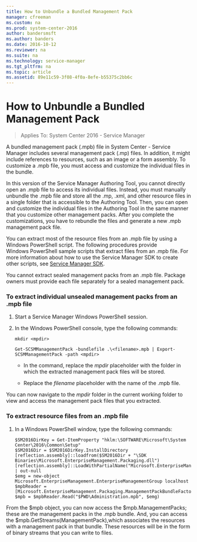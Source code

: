 ```yaml
---
title: How to Unbundle a Bundled Management Pack
manager: cfreeman
ms.custom: na
ms.prod: system-center-2016
author: bandersmsft
ms.author: banders
ms.date: 2016-10-12
ms.reviewer: na
ms.suite: na
ms.technology: service-manager
ms.tgt_pltfrm: na
ms.topic: article
ms.assetid: 89e11c59-3f08-4f0a-8efe-b55375c2bb6c
---
```


# How to Unbundle a Bundled Management Pack

>Applies To: System Center 2016 - Service Manager

A bundled management pack \(.mpb\) file in System Center - Service Manager includes several management pack \(.mp\) files. In addition, it might include references to resources, such as an image or a form assembly. To customize a .mpb file, you must access and customize the individual files in the bundle.  

 In this version of the Service Manager Authoring Tool, you cannot directly open an .mpb file to access its individual files. Instead, you must manually unbundle the .mpb file and store all the .mp, .xml, and other resource files in a single folder that is accessible to the Authoring Tool. Then, you can open and customize the individual files in the Authoring Tool in the same manner that you customize other management packs. After you complete the customizations, you have to rebundle the files and generate a new .mpb management pack file.  

 You can extract most of the resource files from an .mpb file by using a Windows&nbsp;PowerShell script. The following procedures provide Windows&nbsp;PowerShell sample scripts that extract files from an .mpb file. For more information about how to use the Service Manager SDK to create other scripts, see [Service Manager SDK](http://go.microsoft.com/fwlink/p/?LinkID=198541).  

 You cannot extract sealed management packs from an .mpb file. Package owners must provide each file separately for a sealed management pack.  

### To extract individual unsealed management packs from an .mpb file  

1.  Start a Service Manager Windows&nbsp;PowerShell session.  

2.  In the Windows&nbsp;PowerShell console, type the following commands:  

    ```  
    mkdir <mpdir>  
    ```  

    ```  
    Get-SCSMManagementPack -bundlefile .\<filename>.mpb | Export-SCSMManagementPack -path <mpdir>  
    ```  

    -   In the command, replace the *mpdir* placeholder with the folder in which the extracted management pack files will be stored.  

    -   Replace the *filename* placeholder with the name of the .mpb file.  

 You can now navigate to the *mpdir* folder in the current working folder to view and access the management pack files that you extracted.  

### To extract resource files from an .mpb file  

1.  In a Windows&nbsp;PowerShell window, type the following commands:  

    ```  
    $SM2016DirKey = Get-ItemProperty "hklm:\SOFTWARE\Microsoft\System Center\2016\Common\Setup"  
    $SM2016Dir = $SM2016DirKey.InstallDirectory   
    [reflection.assembly]::loadfrom($SM2016Dir + "\SDK Binaries\Microsoft.EnterpriseManagement.Packaging.dll")  
    [reflection.assembly]::LoadWithPartialName("Microsoft.EnterpriseManagement.Core") | out-null  
    $emg = new-object Microsoft.EnterpriseManagement.EnterpriseManagementGroup localhost  
    $mpbReader = [Microsoft.EnterpriseManagement.Packaging.ManagementPackBundleFactory]::CreateBundleReader()  
    $mpb = $mpbReader.Read("$PWD\Administration.mpb", $emg)  
    ```  

 From the $mpb object, you can now access the $mpb.ManagementPacks; these are the management packs in the .mpb bundle. And, you can access the $mpb.GetStreams\(ManagementPack\),which associates the resources with a management pack in that bundle. These resources will be in the form of binary streams that you can write to files.  
